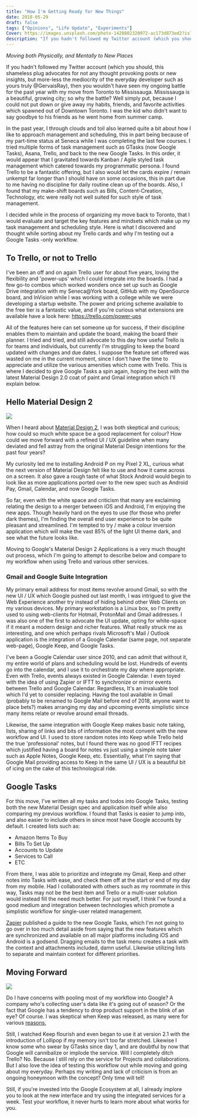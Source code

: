 ```yaml
---
title: "How I'm Getting Ready for New Things"
date: 2018-05-29
draft: false
tags: ["Opinions", "Life Update", "Experiments"]
Cover: https://images.unsplash.com/photo-1420802320972-ac173d873ed2?ixlib=rb-0.3.5&ixid=eyJhcHBfaWQiOjEyMDd9&s=cffbdbe486939a289de0f97a87b04558&dpr=1&auto=format&fit=crop&w=1000&q=80&cs=tinysrgb
description: "If you hadn't followed my Twitter account (which you should, this shameless plug advocates for not any thought provoking posts or new insights, but more-less the mediocrity of the everyday developer such as yours truly @GervaisRay), then you wouldn't have seen my ongoing battle for the past year with my move from Toronto to Mississauga. Mississauga is a beautiful, growing city; so why the battle? Well simply put, because I could not put down or give away my habits, friends, and favorite activities which spawned out of Downtown Toronto. I was the kid who didn't want to say goodbye to his friends as he went home from summer camp."
---
```


_Moving both Physically, and Mentally to New Places_

If you hadn't followed my Twitter account (which you should, this shameless plug advocates for not any thought provoking posts or new insights, but more-less the mediocrity of the everyday developer such as yours truly @GervaisRay), then you wouldn't have seen my ongoing battle for the past year with my move from Toronto to Mississauga. Mississauga is a beautiful, growing city; so why the battle? Well simply put, because I could not put down or give away my habits, friends, and favorite activities which spawned out of Downtown Toronto. I was the kid who didn't want to say goodbye to his friends as he went home from summer camp.

In the past year, I through clouds and toil also learned quite a bit about how I like to approach management and scheduling, this in part being because of my part-time status at Seneca while I was completing the last few courses. I tried multiple forms of task management such as GTasks (now Google Tasks), Asana, Trello, and back to the new Google Tasks. In this order, it would appear that I gravitated towards Kanban / Agile styled task management which catered towards my programmatic persona. I found Trello to be a fantastic offering, but I also would let the cards expire / remain unkempt far longer than I should have on some occasions, this in part due to me having no discipline for daily routine clean up of the boards. Also, I found that my make-shift boards such as Bills, Content-Creation, Technology, etc were really not well suited for such style of task management.

I decided while in the process of organizing my move back to Toronto, that I would evaluate and target the key features and mindsets which make up my task management and scheduling style. Here is what I discovered and thought while sorting about my Trello cards and why I'm testing out a Google Tasks -only workflow.

## To Trello, or not to Trello

I've been an off and on again Trello user for about five years, loving the flexibility and 'power-ups' which I could integrate into the boards. I had a few go-to combos which worked wonders once set up such as Google Drive integration with my Seneca@York board, GitHub with my OpenSource board, and InVision while I was working with a college while we were developing a startup website. The power and pricing scheme available to the free tier is a fantastic value, and if you're curious what extensions are available have a look here: https://trello.com/power-ups

All of the features here can set someone up for success, if their discipline enables them to maintain and update the board, making the board their planner. I tried and tried, and still advocate to this day how useful Trello is for teams and individuals, but currently I'm struggling to keep the board updated with changes and due dates. I suppose the feature set offered was wasted on me in the current moment, since I don't have the time to appreciate and utilize the various amenities which come with Trello. This is where I decided to give Google Tasks a spin again, hoping the best with the latest Material Design 2.0 coat of paint and Gmail integration which I'll explain below.

## Hello Material Design 2

[![](https://images.unsplash.com/photo-1519806870789-d65fc19601fa?ixlib=rb-0.3.5&ixid=eyJhcHBfaWQiOjEyMDd9&s=f10bfb20d3d87116f864637a388f7860&dpr=1&auto=format&fit=crop&w=1000&q=80&cs=tinysrgb)](https://unsplash.com/@bernardhermant)

When I heard about [Material Design 2](https://uxdesign.cc/previewing-material-design-2-0-ec0215f0588f), I was both skeptical and curious; how could so much white space be a good replacement for colour? How could we move forward with a refined UI / UX guideline when many deviated and fell astray from the original Material Design intentions for the past four years?

My curiosity led me to installing Android P on my Pixel 2 XL, curious what the next version of Material Design felt like to use and how it came across on a screen. It also gave a rough taste of what Stock Android would begin to look like as more applications ported over to the new spec such as Android Pay, Gmail, Calendar, and now Google Tasks.

So far, even with the white space and criticism that many are exclaiming relating the design to a merger between iOS and Android, I'm enjoying the new apps. Though heavily hard on the eyes to use (for those who prefer dark themes), I'm finding the overall end user experience to be quite pleasant and streamlined. I'm tempted to try / make a colour inversion application which will make the vast 85% of the light UI theme dark, and see what the future looks like.

Moving to Google's Material Design 2 Applications is a very much thought out process, which I'm going to attempt to describe below and compare to my workflow when using Trello and various other services.

### Gmail and Google Suite Integration

My primary email address for most items revolve around Gmail, so with the new UI / UX which Google pushed out last month, I was intrigued to give the Web Experience another try instead of hiding behind other Web Clients on my various devices. My primary workstation is a Linux box, so I'm pretty used to using web-clients for Hotmail, ProtonMail and Gmail addresses. I was also one of the first to advocate the UI update, opting for white-space if it meant a modern design and richer features. What really struck me as interesting, and one which perhaps rivals Microsoft's Mail / Outlook application is the integration of a Google Calendar (same page, not separate web-page), Google Keep, and Google Tasks.

I've been a Google Calendar user since 2010, and can admit that without it, my entire world of plans and scheduling would be lost. Hundreds of events go into the calendar, and I use it to orchestrate my day where appropriate. Even with Trello, events always existed in Google Calendar. I even toyed with the idea of using Zapier or IFTT to synchronize or mirror events between Trello and Google Calendar. Regardless, It's an invaluable tool which I'd yet to consider replacing. Having the tool available in Gmail (probably to be renamed to Google Mail before end of 2018, anyone want to place bets?) makes arranging my day and upcoming events simplistic since many items relate or revolve around email threads.

Likewise, the same integration with Google Keep makes basic note taking, lists, sharing of links and bits of information the most convent with the new workflow and UI. I used to store random notes into Keep while Trello held the true 'professional' notes, but I found there was no good IFTT recipes which justified having a board for notes vs just using a simple note taker such as Apple Notes, Google Keep, etc. Essentially, what I'm saying that Google Mail providing access to Keep in the same UI / UX is a beautiful bit of icing on the cake of this technological ride.

## Google Tasks

For this move, I've written all my tasks and todos into Google Tasks, testing both the new Material Design spec and application itself while also comparing my previous workflow. I found that Tasks is easier to jump into, and also easier to include others in since most have Google accounts by default. I created lists such as:

- Amazon Items To Buy
- Bills To Set Up
- Accounts to Update
- Services to Call
- ETC

From there, I was able to prioritize and integrate my Gmail, Keep and other notes into Tasks with ease, and check them off at the start or end of my day from my mobile. Had I collaborated with others such as my roommate in this way, Tasks may not be the best item and Trello or a multi-user solution would instead fill the need much better. For just myself, I think I've found a good medium and integration between technologies which promote a simplistic workflow for single-user related management.

[Zapier](https://zapier.com/blog/google-tasks-guide/) published a guide to the new Google Tasks, which I'm not going to go over in too much detail aside from saying that the new features which are synchronized and available on all major platforms including iOS and Android is a godsend. Dragging emails to the task menu creates a task with the context and attachments included, damn useful. Likewise utilizing lists to separate and maintain context for different priorities.

## Moving Forward

[![](https://images.unsplash.com/photo-1504677559991-c1df82825899?ixlib=rb-0.3.5&ixid=eyJhcHBfaWQiOjEyMDd9&s=e038ed26b28c8511143ad9ff24694bca&dpr=1&auto=format&fit=crop&w=1000&q=80&cs=tinysrgb)](https://unsplash.com/@8moments)

Do I have concerns with pooling most of my workflow into Google? A company who's collecting user's data like it's going out of season? Or the fact that Google has a tendency to drop product support in the blink of an eye? Of course. I was skeptical when Keep was released, as many were for various [reasons.](https://www.androidpolice.com/2013/03/20/hands-on-with-the-google-keep-android-app-notes-checklists-voice-notes-pictures-widgets-and-voice-actions-integration/)

Still, I watched Keep flourish and even began to use it at version 2.1 with the introduction of Lollipop if my memory isn't too far stretched. Likewise I know some who swear by GTasks since day 1, and are doubtful by now that Google will cannibalize or implode the service. Will I completely ditch Trello? No. Because I still rely on the service for Projects and collaborations. But I also love the idea of testing this workflow out while moving and going about my everyday. Perhaps my writing and lack of criticism is from an ongoing honeymoon with the concept? Only time will tell!

Still, if you're invested into the Google Ecosystem at all, I already implore you to look at the new interface and try using the integrated services for a week. Test your workflow, it never hurts to learn more about what works for you.
